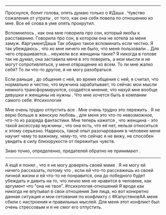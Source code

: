 ___

Проснулся, болит голова, опять думаю только о #Даша .
Чувство сожаления от утраты , от того, как она себя повела по отношению ко мне.
Все её слова в уме опять прокрутил.

Вспомнилось , как она мне говорила про сон, который якобы к расставанию. Говорила про сон, в котором она не хотела за меня замуж. #аргументДаша Так обидно такое вспоминать если честно.
Я так убеждаюсь , что ко мне ничего не было, что меня пользовали ..
Для чего спрашивается... неужели все женщины такие? Я никогда в голове так не думал, она заставила меня в это поверить, а мои мысли и не могут сопротивляться, у меня отвращение ко всем. То ли мне жалко себя? То ли что-то другое, я не могу разобраться.

Если раньше , до общения с ней, во время общения с ней, я считал, что нормально и честно, что мужчина зарабатывает, то сейчас мои мысли немного трансформируются, создаётся мнение, что нахуй мне вообще девушки и женщины не нужны . Что мне хочется быть в компании самого себя.
#психология 

Мне очень трудно отпустить все . Мне очень трудно это пережить .
Я не верю больше в женскую любовь , для меня это что-то невозможное, что-то из разряда фантастики. Мне теперь кажется , что женщина - это такой аксессуар мужчины , что она есть, что её нет, нельзя относиться к этому серьезно. Надеюсь, такой опыт разочарования в человеке меня научит чему то важному, чему-то, что сейчас я не вижу, не способен увидеть в силу близорукости от пережитых чувств.

Знаю точно, определенно, предателей обратно не принимают .

___

А ещё я понял , что я не могу доверять своей маме .
Я не могу ей ничего рассказать, потому что , если ей что-то расскажешь из своей личной жизни и ей что-то не понравится, она до победного будет убеждать и давить на то, что лично мне не нравится в человеке, как аргумент что "она не твоя". #психология-отношений 
Я вроде как никогда не впутывал в свои отношения 3ие лица, но вот конкретно данная ситуация и мои сетования по конфликту с #КапустяновАА меня сбили с настроения и правильных мыслей.
Для меня этот конфликт был очень стрессовым и я не смог его отпустить.
